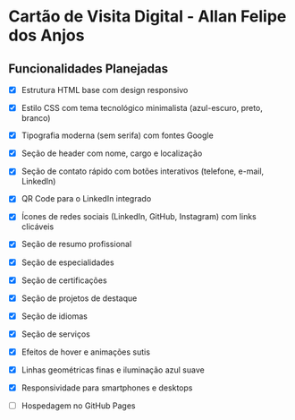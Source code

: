 # Cartão de Visita Digital - Allan Felipe dos Anjos

## Funcionalidades Planejadas

- [x] Estrutura HTML base com design responsivo
- [x] Estilo CSS com tema tecnológico minimalista (azul-escuro, preto, branco)
- [x] Tipografia moderna (sem serifa) com fontes Google
- [x] Seção de header com nome, cargo e localização
- [x] Seção de contato rápido com botões interativos (telefone, e-mail, LinkedIn)
- [x] QR Code para o LinkedIn integrado
- [x] Ícones de redes sociais (LinkedIn, GitHub, Instagram) com links clicáveis
- [x] Seção de resumo profissional
- [x] Seção de especialidades
- [x] Seção de certificações
- [x] Seção de projetos de destaque
- [x] Seção de idiomas
- [x] Seção de serviços
- [x] Efeitos de hover e animações sutis
- [x] Linhas geométricas finas e iluminação azul suave
- [x] Responsividade para smartphones e desktops
- [ ] Hospedagem no GitHub Pages

